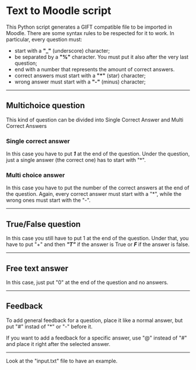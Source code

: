 # Text to Moodle script
This Python script generates a GIFT compatible file to be imported in Moodle. 
There are some syntax rules to be respected for it to work. In particular, every question must:

- start with a **"_"** (underscore) character;
- be separated by a **"%"** character. You must put it also after the very last question;
- end with a number that represents the amount of correct answers.
- correct answers must start with a **"*"** (star) character;
- wrong answer must start with a **"-"** (minus) character;

___

## Multichoice question
This kind of question can be divided into Single Correct Answer and Multi Correct Answers

### Single correct answer
In this case you have to put _**1**_ at the end of the question. Under the question, just a single answer (the correct one) has to start with "*".

### Multi choice answer
In this case you have to put the number of the correct answers at the end of the question. Again, every correct answer must start with a "*", while the wrong ones must start with the "-".

___

## True/False question
In this case you still have to put 1 at the end of the question. Under that, you have to put "+" and then _**"T"**_ if the answer is True or _**F**_ if the answer is false.

___
## Free text answer
In this case, just put "0" at the end of the question and no answers.

___

## Feedback
To add general feedback for a question, place it like a normal answer, but put "#" instad of "*" or "-" before it.

If you want to add a feedback for a specific answer, use "@" instead of "#" and place it right after the selected answer.
___

Look at the "input.txt" file to have an example. 